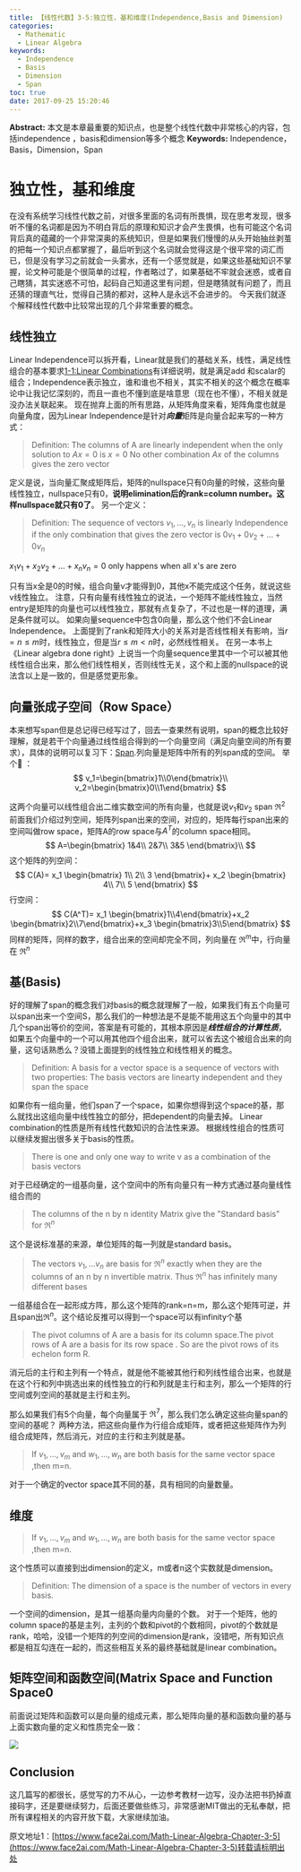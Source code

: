```yaml
---
title: 【线性代数】3-5:独立性，基和维度(Independence,Basis and Dimension)
categories:
  - Mathematic
  - Linear Algebra
keywords:
  - Independence
  - Basis
  - Dimension
  - Span
toc: true
date: 2017-09-25 15:20:46
---
```


**Abstract:** 本文是本章最重要的知识点，也是整个线性代数中非常核心的内容，包括independence ，basis和dimension等多个概念
**Keywords:** Independence，Basis，Dimension，Span

<!--more-->

# 独立性，基和维度
在没有系统学习线性代数之前，对很多里面的名词有所畏惧，现在思考发现，很多听不懂的名词都是因为不明白背后的原理和知识才会产生畏惧，也有可能这个名词背后真的蕴藏的一个非常深奥的系统知识，但是如果我们慢慢的从头开始抽丝剥茧的把每一个知识点都掌握了，最后听到这个名词就会觉得这是个很平常的词汇而已，但是没有学习之前就会一头雾水，还有一个感觉就是，如果这些基础知识不掌握，论文种可能是个很简单的过程，作者略过了，如果基础不牢就会迷惑，或者自己瞎猜，其实迷惑不可怕，起码自己知道这里有问题，但是瞎猜就有问题了，而且还猜的理直气壮，觉得自己猜的都对，这种人是永远不会进步的。
今天我们就逐个解释线性代数中比较常出现的几个非常重要的概念。
## 线性独立
Linear Independence可以拆开看，Linear就是我们的基础关系，线性，满足线性组合的基本要求[1-1:Linear Combinations](http://face2ai.com/Math-Linear-Algebra-Chapter-1-1/)有详细说明，就是满足add 和scalar的组合；Independence表示独立，谁和谁也不相关，其实不相关的这个概念在概率论中让我记忆深刻的，而且一直也不懂到底是啥意思（现在也不懂），不相关就是没办法关联起来。
现在抛弃上面的所有思路，从矩阵角度来看，矩阵角度也就是向量角度，因为Linear Independence是针对***向量***矩阵是向量合起来写的一种方式：

>Definition: The columns of A are linearly independent when the only solution to $Ax=0$ is $x=0$ No other combination $Ax$ of the columns gives the zero vector

定义是说，当向量汇聚成矩阵后，矩阵的nullspace只有0向量的时候，这些向量线性独立，nullspace只有0，**说明elimination后的rank=column number。这样nullspace就只有0了**。
另一个定义：

>Definition: The sequence of vectors $v_1,\dots,v_n$ is linearly Independence if the only combination that gives the zero vector is $0v_1+0v_2+ \dots +0v_n$

$x_1v_1+x_2v_2+\dots+x_nv_n=0$ only happens when all x's are zero

只有当x全是0的时候，组合向量v才能得到0，其他x不能完成这个任务，就说这些v线性独立。
注意，只有向量有线性独立的说法，一个矩阵不能线性独立，当然entry是矩阵的向量也可以线性独立，那就有点复杂了，不过也是一样的道理，满足条件就可以。
如果向量sequence中包含0向量，那么这个他们不会Linear Independence。
上面提到了rank和矩阵大小的关系对是否线性相关有影响，当$r=n\leq m$时，线性独立，但是当$r\leq m < n$时，必然线性相关。
在另一本书上《Linear algebra done right》上说当一个向量sequence里其中一个可以被其他线性组合出来，那么他们线性相关，否则线性无关，这个和上面的nullspace的说法含以上是一致的，但是感觉更形象。
## 向量张成子空间（Row Space）
本来想写span但是总记得已经写过了，回去一查果然有说明，span的概念比较好理解，就是若干个向量通过线性组合得到的一个向量空间（满足向量空间的所有要求），具体的说明可以复习下：[Span](http://face2ai.com/Math-Linear-Algebra-Chapter-3-1/).列向量是矩阵中所有的列span成的空间。
举个🌰 ：
$$
v_1=\begin{bmatrix}1\\0\end{bmatrix}\\
v_2=\begin{bmatrix}0\\1\end{bmatrix}
$$

这两个向量可以线性组合出二维实数空间的所有向量，也就是说$v_1$和$v_2$ span $\Re^2$
前面我们介绍过列空间，矩阵列span出来的空间，对应的，矩阵每行span出来的空间叫做row space，矩阵A的row space与$A^T$的column space相同。
$$
A=\begin{bmatrix}
1&4\\
2&7\\
3&5
\end{bmatrix}\\
$$
这个矩阵的列空间：
$$
C(A)=
x_1
\begin{bmatrix}
1\\
2\\
3
\end{bmatrix}+
x_2
\begin{bmatrix}
4\\
7\\
5
\end{bmatrix}
$$
行空间：
$$
C(A^T)=
x_1
\begin{bmatrix}1\\4\end{bmatrix}+x_2
\begin{bmatrix}2\\7\end{bmatrix}+x_3
\begin{bmatrix}3\\5\end{bmatrix}
$$
同样的矩阵，同样的数字，组合出来的空间却完全不同，列向量在 $\Re^m$中，行向量在 $\Re^n$
## 基(Basis)
好的理解了span的概念我们对basis的概念就理解了一般，如果我们有五个向量可以span出来一个空间S，那么我们的一种想法是不是能不能用这五个向量中的其中几个span出等价的空间，答案是有可能的，其根本原因是***线性组合的计算性质***，如果五个向量中的一个可以用其他四个组合出来，就可以省去这个被组合出来的向量，这句话熟悉么？没错上面提到的线性独立和线性相关的概念。

>Definition: A basis for a vector space is a sequence of vectors with two properties: The basis vectors are linearty independent and they span the space

如果你有一组向量，他们span了一个space，如果你想得到这个space的基，那么就找出这组向量中线性独立的部分，把dependent的向量去掉。
Linear combination的性质是所有线性代数知识的合法性来源。
根据线性组合的性质可以继续发掘出很多关于basis的性质。

>There is one and only one way to write v as a combination of the basis vectors

对于已经确定的一组基向量，这个空间中的所有向量只有一种方式通过基向量线性组合而的

>The columns of the n by n identity Matrix give the "Standard basis" for $\Re^n$

这个是说标准基的来源，单位矩阵的每一列就是standard basis。

>The vectors $v_1,\dots v_n$ are basis for $\Re^n$ exactly when they are the columns of an n by n invertible matrix. Thus $\Re^n$ has infinitely many different bases

一组基组合在一起形成方阵，那么这个矩阵的rank=n=m，那么这个矩阵可逆，并且span出$\Re^n$。这个结论反推可以得到一个space可以有infinity个基

>The pivot columns of A are a basis for its column space.The pivot rows of A are a basis for its row space . So are the pivot rows of its echelon form R.

消元后的主行和主列有一个特点，就是他不能被其他行和列线性组合出来，也就是在这个行和列中挑选出来的线性独立的行和列就是主行和主列，那么一个矩阵的行空间或列空间的基就是主行和主列。

那么如果我们有5个向量，每个向量属于 $\Re^7$，那么我们怎么确定这些向量span的空间的基呢？
两种方法，把这些向量作为行组合成矩阵，或者把这些矩阵作为列组合成矩阵，然后消元，对应的主行和主列就是基。
>If $v_1,\dots,v_m$ and $w_1,\dots,w_n$ are both basis for the same vector space ,then m=n.

对于一个确定的vector space其不同的基，具有相同的向量数量。

## 维度

>If $v_1,\dots,v_m$ and $w_1,\dots,w_n$ are both basis for the same vector space ,then m=n.

这个性质可以直接到出dimension的定义，m或者n这个实数就是dimension。

>Definition: The dimension of a space is the number of vectors in every basis.

一个空间的dimension，是其一组基向量内向量的个数。
对于一个矩阵，他的column space的基是主列，主列的个数和pivot的个数相同，pivot的个数就是rank，哈哈，没错一个矩阵的列空间的dimension是rank，没错吧，所有知识点都是相互勾连在一起的，而这些相互关系的最终基础就是linear combination。

## 矩阵空间和函数空间(Matrix Space and Function Space0
前面说过矩阵和函数可以是向量的组成元素，那么矩阵向量的基和函数向量的基与上面实数向量的定义和性质完全一致：

![](https://tony4ai-1251394096.cos.ap-hongkong.myqcloud.com/blog_images/Math-Linear-Algebra-Chapter-3-5/matrixSpace.png)


## Conclusion
这几篇写的都很长，感觉写的力不从心，一边参考教材一边写，没办法把书扔掉直接码字，还是要继续努力，后面还要做些练习，非常感谢MIT做出的无私奉献，把所有课程相关的内容开放下载，大家继续加油。





原文地址1：[https://www.face2ai.com/Math-Linear-Algebra-Chapter-3-5](https://www.face2ai.com/Math-Linear-Algebra-Chapter-3-5)转载请标明出处
